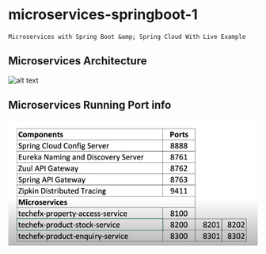 # microservices-springboot-1
```
Microservices with Spring Boot &amp; Spring Cloud With Live Example

```



## Microservices Architecture

![alt text](img/microservices-architecture​.png "Microservices Architecture")


## Microservices Running Port info

![alt text](img/microservices-port-info.png "Microservices Port Info")